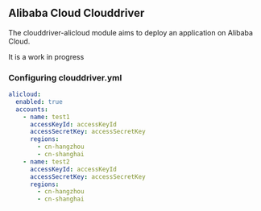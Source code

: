 ## Alibaba Cloud Clouddriver 

The clouddriver-alicloud module aims to deploy an application on Alibaba Cloud.

It is a work in progress

### Configuring clouddriver.yml

```yaml
alicloud:
  enabled: true
  accounts:
    - name: test1
      accessKeyId: accessKeyId
      accessSecretKey: accessSecretKey
      regions:
        - cn-hangzhou
        - cn-shanghai
    - name: test2
      accessKeyId: accessKeyId
      accessSecretKey: accessSecretKey
      regions:
        - cn-hangzhou
        - cn-shanghai

```